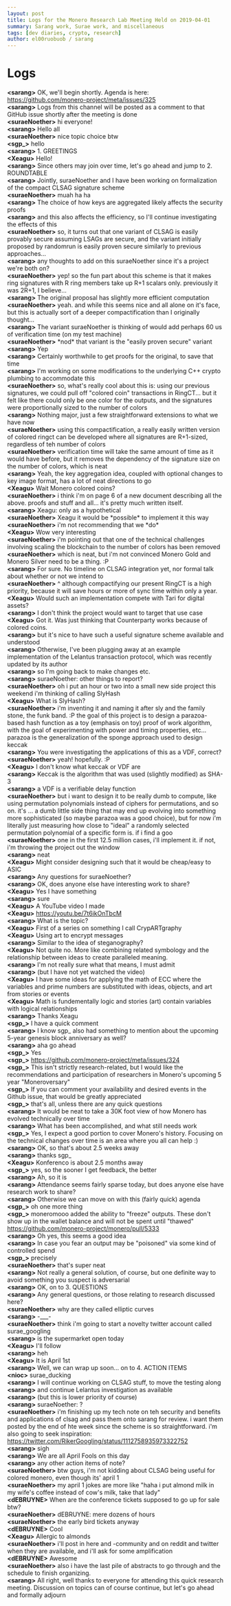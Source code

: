 ```yaml
---
layout: post
title: Logs for the Monero Research Lab Meeting Held on 2019-04-01
summary: Sarang work, Surae work, and miscellaneous
tags: [dev diaries, crypto, research]
author: el00ruobuob / sarang
---
```


# Logs  

**\<sarang>** OK, we'll begin shortly. Agenda is here: https://github.com/monero-project/meta/issues/325  
**\<sarang>** Logs from this channel will be posted as a comment to that GitHub issue shortly after the meeting is done  
**\<suraeNoether>** hi everyone!  
**\<sarang>** Hello all  
**\<suraeNoether>** nice topic choice btw  
**\<sgp\_>** hello  
**\<sarang>** 1. GREETINGS  
**\<Xeagu>** Hello!  
**\<sarang>** Since others may join over time, let's go ahead and jump to 2. ROUNDTABLE  
**\<sarang>** Jointly, suraeNoether and I have been working on formalization of the compact CLSAG signature scheme  
**\<suraeNoether>** muah ha ha  
**\<sarang>** The choice of how keys are aggregated likely affects the security proofs  
**\<sarang>** and this also affects the efficiency, so I'll continue investigating the effects of this  
**\<suraeNoether>** so, it turns out that one variant of CLSAG is easily provably secure assuming LSAGs are secure, and the variant initially proposed by randomrun is easily proven secure similarly to previous approaches...  
**\<sarang>** any thoughts to add on this suraeNoether since it's a project we're both on?  
**\<suraeNoether>** yep! so the fun part about this scheme is that it makes ring signatures with R ring members take up R+1 scalars only. previously it was 2R+1, I believe...  
**\<sarang>** The original proposal has slightly more efficient computation  
**\<suraeNoether>** yeah. and while this seems nice and all alone on it's face, but this is actually sort of a deeper compactification than I originally thought...  
**\<sarang>** The variant suraeNoether is thinking of would add perhaps 60 us of verification time (on my test machine)  
**\<suraeNoether>** \*nod\* that variant is the "easily proven secure" variant  
**\<sarang>** Yep  
**\<sarang>** Certainly worthwhile to get proofs for the original, to save that time  
**\<sarang>** I'm working on some modifications to the underlying C++ crypto plumbing to accommodate this  
**\<suraeNoether>** so, what's really cool about this is: using our previous signatures, we could pull off "colored coin" transactions in RingCT... but it felt like there could only be one color for the outputs, and the signatures were proportionally sized to the number of colors  
**\<sarang>** Nothing major, just a few straightforward extensions to what we have now  
**\<suraeNoether>** using this compactification, a really easily written version of colored ringct can be developed where all signatures are R+1-sized, regardless of teh number of colors  
**\<suraeNoether>** verification time will take the same amount of time as it would have before, but it removes the dependency of the signature size on the number of colors, which is neat  
**\<sarang>** Yeah, the key aggregation idea, coupled with optional changes to key image format, has a lot of neat directions to go  
**\<Xeagu>** Wait Monero colored coins?  
**\<suraeNoether>** i think i'm on page 6 of a new document describing all the above. proofs and stuff and all... it's pretty much written itself.  
**\<sarang>** Xeagu: only as a hypothetical  
**\<suraeNoether>** Xeagu it would be \*possible\* to implement it this way  
**\<suraeNoether>** i'm not recommending that we \*do\*  
**\<Xeagu>** Wow very interesting  
**\<suraeNoether>** i'm pointing out that one of the technical challenges involving scaling the blockchain to the number of colors has been removed  
**\<suraeNoether>** which is neat, but i'm not convinced Monero Gold and Monero Silver need to be a thing. :P  
**\<sarang>** For sure. No timeline on CLSAG integration yet, nor formal talk about whether or not we intend to  
**\<suraeNoether>** ^ although compactifying our present RingCT is a high priority, because it will save hours or more of sync time within only a year.  
**\<Xeagu>** Would such an implementation compete with Tari for digital assets?  
**\<sarang>** I don't think the project would want to target that use case  
**\<Xeagu>** Got it. Was just thinking that Counterparty works because of colored coins.  
**\<sarang>** but it's nice to have such a useful signature scheme available and understood  
**\<sarang>** Otherwise, I've been plugging away at an example implementation of the Lelantus transaction protocol, which was recently updated by its author  
**\<sarang>** so I'm going back to make changes etc.  
**\<sarang>** suraeNoether: other things to report?  
**\<suraeNoether>** oh i put an hour or two into a small new side project this weekend i'm thinking of calling SlyHash  
**\<Xeagu>** What is SlyHash?  
**\<suraeNoether>** i'm inventing it and naming it after sly and the family stone, the funk band. :P the goal of this project is to design a parazoa-based hash function as a toy (emphasis on toy) proof of work algorithm, with the goal of experimenting with power and timing properties, etc... parazoa is the generalization of the sponge approach used to design keccak  
**\<sarang>** You were investigating the applications of this as a VDF, correct?  
**\<suraeNoether>** yeah! hopefully. :P  
**\<Xeagu>** I don't know what keccak or VDF are  
**\<sarang>** Keccak is the algorithm that was used (slightly modified) as SHA-3  
**\<sarang>** a VDF is a verifiable delay function  
**\<suraeNoether>** but i want to design it to be really dumb to compute, like using permutation polynomials instead of ciphers for permutations, and so on. it's ... a dumb little side thing that may end up evolving into something more sophisticated (so maybe parazoa was a good choice), but for now i'm literally just measuring how close to "ideal" a randomly selected permutation polynomial of a specific form is. if i find a goo  
**\<suraeNoether>** one in the first 12.5 million cases, i'll implement it. if not, i'm throwing the project out the window  
**\<sarang>** neat  
**\<Xeagu>** Might consider designing such that it would be cheap/easy to ASIC  
**\<sarang>** Any questions for suraeNoether?  
**\<sarang>** OK, does anyone else have interesting work to share?  
**\<Xeagu>** Yes I have something  
**\<sarang>** sure  
**\<Xeagu>** A YouTube video I made  
**\<Xeagu>** https://youtu.be/7t6ikOnTbcM  
**\<sarang>** What is the topic?  
**\<Xeagu>** First of a series on something I call CrypARTgraphy  
**\<Xeagu>** Using art to encrypt messages  
**\<sarang>** Similar to the idea of steganography?  
**\<Xeagu>** Not quite no. More like combining related symbology and the relationship between ideas to create paralleled meaning.  
**\<sarang>** I'm not really sure what that means, I must admit  
**\<sarang>** (but I have not yet watched the video)  
**\<Xeagu>** I have some ideas for applying the math of ECC where the variables and prime numbers are substituted with ideas, objects, and art from stories or events  
**\<Xeagu>** Math is fundementally logic and stories (art) contain variables with logical relationships  
**\<sarang>** Thanks Xeagu  
**\<sgp\_>** I have a quick comment  
**\<sarang>** I know sgp\_ also had something to mention about the upcoming 5-year genesis block anniversary as well?  
**\<sarang>** aha go ahead  
**\<sgp\_>** Yes  
**\<sgp\_>** https://github.com/monero-project/meta/issues/324  
**\<sgp\_>** This isn't strictly research-related, but I would like the recommendations and participation of researchers in Monero's upcoming 5 year "Moneroversary"  
**\<sgp\_>** If you can comment your availability and desired events in the Github issue, that would be greatly appreciated  
**\<sgp\_>** that's all, unless there are any quick questions  
**\<sarang>** It would be neat to take a 30K foot view of how Monero has evolved technically over time  
**\<sarang>** What has been accomplished, and what still needs work  
**\<sgp\_>** Yes, I expect a good portion to cover Monero's history. Focusing on the technical changes over time is an area where you all can help :)  
**\<sarang>** OK, so that's about 2.5 weeks away  
**\<sarang>** thanks sgp\_  
**\<Xeagu>** Konferenco is about 2.5 months away  
**\<sgp\_>** yes, so the sooner I get feedback, the better  
**\<sarang>** Ah, so it is  
**\<sarang>** Attendance seems fairly sparse today, but does anyone else have research work to share?  
**\<sarang>** Otherwise we can move on with this (fairly quick) agenda  
**\<sgp\_>** oh one more thing  
**\<sgp\_>** moneromooo added the ability to "freeze" outputs. These don't show up in the wallet balance and will not be spent until "thawed" https://github.com/monero-project/monero/pull/5333  
**\<sarang>** Oh yes, this seems a good idea  
**\<sarang>** In case you fear an output may be "poisoned" via some kind of controlled spend  
**\<sgp\_>** precisely  
**\<suraeNoether>** that's super neat  
**\<sarang>** Not really a general solution, of course, but one definite way to avoid something you suspect is adversarial  
**\<sarang>** OK, on to 3. QUESTIONS  
**\<sarang>** Any general questions, or those relating to research discussed here?  
**\<suraeNoether>** why are they called elliptic curves  
**\<sarang>** -\_\_\_-  
**\<suraeNoether>** think i'm going to start a novelty twitter account called surae\_googling  
**\<sarang>** is the supermarket open today  
**\<Xeagu>** I'll follow  
**\<sarang>** heh  
**\<Xeagu>** It is April 1st  
**\<sarang>** Well, we can wrap up soon... on to 4. ACTION ITEMS  
**\<nioc>** surae\_ducking  
**\<sarang>** I will continue working on CLSAG stuff, to move the testing along  
**\<sarang>** and continue Lelantus investigation as available  
**\<sarang>** (but this is lower priority of course)  
**\<sarang>** suraeNoether: ?  
**\<suraeNoether>** i'm finishing up my tech note on teh security and benefits and applications of clsag and pass them onto sarang for review. i want them posted by the end of hte week since the scheme is so straightforward. i'm also going to seek inspiration: https://twitter.com/RikerGoogling/status/1112758935973322752  
**\<sarang>** sigh  
**\<sarang>** We are all April Fools on this day  
**\<sarang>** any other action items of note?  
**\<suraeNoether>** btw guys, i'm not kidding about CLSAG being useful for colored monero, even though its' april 1  
**\<suraeNoether>** my april 1 jokes are more like "haha i put almond milk in my wife's coffee instead of cow's milk, take that lady"  
**\<dEBRUYNE>** When are the conference tickets supposed to go up for sale btw?  
**\<suraeNoether>** dEBRUYNE: mere dozens of hours  
**\<suraeNoether>** the early bird tickets anyway  
**\<dEBRUYNE>** Cool  
**\<Xeagu>** Allergic to almonds  
**\<suraeNoether>** i'll post in here and -community and on reddit and twitter when they are available, and i'll ask for some amplification  
**\<dEBRUYNE>** Awesome  
**\<suraeNoether>** also i have the last pile of abstracts to go through and the schedule to finish organizing.  
**\<sarang>** All right, well thanks to everyone for attending this quick research meeting. Discussion on topics can of course continue, but let's go ahead and formally adjourn  

